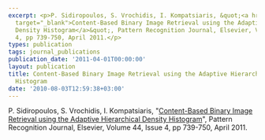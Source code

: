 ```yaml
---
excerpt: <p>P. Sidiropoulos, S. Vrochidis, I. Kompatsiaris, &quot;<a href="https://doi.org/10.1016/j.patcog.2010.09.014"
  target="_blank">Content-Based Binary Image Retrieval using the Adaptive Hierarchical
  Density Histogram</a>&quot;, Pattern Recognition Journal, Elsevier, Volume 44, Issue
  4, pp 739-750, April 2011.</p>
types: publication
tags: journal_publications
publication_date: '2011-04-01T00:00:00'
layout: publication
title: Content-Based Binary Image Retrieval using the Adaptive Hierarchical Density
  Histogram
date: '2010-08-03T12:59:38+03:00'
---
```

<p>P. Sidiropoulos, S. Vrochidis, I. Kompatsiaris, &quot;<a href="https://doi.org/10.1016/j.patcog.2010.09.014" target="_blank">Content-Based Binary Image Retrieval using the Adaptive Hierarchical Density Histogram</a>&quot;, Pattern Recognition Journal, Elsevier, Volume 44, Issue 4, pp 739-750, April 2011.</p>
